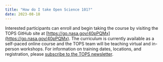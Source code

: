 ```yaml
---
title: "How do I take Open Science 101?"
date: 2023-08-18
---
```


Interested participants can enroll and begin taking the course by visiting the TOPS GitHub site at [https://go.nasa.gov/40pPQMx](https://go.nasa.gov/40pPQMx). The curriculum is currently available as a self-paced online course and the TOPS team will be teaching virtual and in-person workshops. For information on training dates, locations, and registration, please [subscribe to the TOPS newsletter](https://nasa.github.io/Transform-to-Open-Science/signup/).